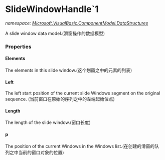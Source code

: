 ﻿# SlideWindowHandle`1
_namespace: <a href="#" onClick="load('/docs/Microsoft.VisualBasic.ComponentModel.DataStructures/index.md')">Microsoft.VisualBasic.ComponentModel.DataStructures</a>_

A slide window data model.(滑窗操作的数据模型)




### Properties

#### Elements
The elements in this slide window.(这个划窗之中的元素的列表)
#### Left
The left start position of the current slide Windows segment on the original sequence.
 (当前窗口在原始的序列之中的左端起始位点)
#### Length
The length of the slide window.(窗口长度)
#### p
The position of the current Windows in the Windows list.(在创建的滑窗的队列之中当前的窗口对象的位置)

